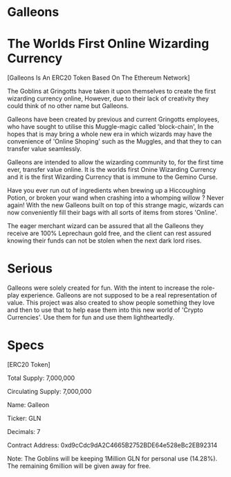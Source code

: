 # Galleons

The Worlds First Online Wizarding Currency
==========================================
[Galleons Is An ERC20 Token Based On The Ethereum Network]

The Goblins at Gringotts have taken it upon themselves to create the first wizarding currency online, 
However, due to their lack of creativity they could think of no other name but Galleons.

Galleons have been created by previous and current Gringotts employees, 
who have sought to utilise this Muggle-magic called 'block-chain', 
In the hopes that is may bring a whole new era in which wizards may have the convenience of 'Online Shoping' 
such as the Muggles, and that they to can transfer value seamlessly.

Galleons are intended to allow the wizarding community to, for the first time ever, transfer value online.
It is the worlds first Onine Wizarding Currency and it is the first Wizarding Currency that is immune to the Gemino Curse.

Have you ever run out of ingredients when brewing up a Hiccoughing Potion,
or broken your wand when crashing into a whomping willow ? Never again!
With the new Galleons built on top of this strange magic, 
wizards can now conveniently fill their bags with all sorts of items from stores 'Online'.

The eager merchant wizard can be assured that all the Galleons they receive are 100% Leprechaun gold free,
and the client can rest assured knowing their funds can not be stolen when the next dark lord rises.


Serious
=======
Galleons were solely created for fun. With the intent to increase the role-play experience.
Galleons are not supposed to be a real representation of value.
This project was also created to show people something they love and then to use that to help
ease them into this new world of 'Crypto Currencies'.
Use them for fun and use them lightheartedly.

Specs
=====
[ERC20 Token]

Total Supply: 7,000,000

Circulating Supply: 7,000,000

Name: Galleon

Ticker: GLN

Decimals: 7

Contract Address: 0xd9cCdc9dA2C4665B2752BDE64e528eBc2EB92314

Note: The Goblins will be keeping 1Million GLN for personal use (14.28%). The remaining 6million will be given away for free.

